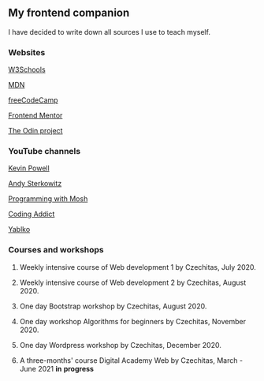 ## My frontend companion

I have decided to write down all sources I use to teach myself.


### Websites
[W3Schools](https://www.w3schools.com)

[MDN](https://developer.mozilla.org)

[freeCodeCamp](https://www.freecodecamp.org)

[Frontend Mentor](https://www.frontendmentor.io)

[The Odin project](https://www.theodinproject.com)


### YouTube channels

[Kevin Powell](https://www.youtube.com/user/KepowOb)

[Andy Sterkowitz](https://www.youtube.com/channel/UCZ9qFEC82qM6Pk-54Q4TVWA)

[Programming with Mosh](https://www.youtube.com/user/programmingwithmosh)

[Coding Addict](https://www.youtube.com/channel/UCMZFwxv5l-XtKi693qMJptA)

[Yablko](https://www.youtube.com/user/Yablko)


### Courses and workshops

1. Weekly intensive course of Web development 1 by Czechitas, July 2020.

2. Weekly intensive course of Web development 2 by Czechitas, August 2020.

3. One day Bootstrap workshop by Czechitas, August 2020.

4. One day workshop Algorithms for beginners by Czechitas, November 2020.

5. One day Wordpress workshop by Czechitas, December 2020.

6. A three-months' course Digital Academy Web by Czechitas, March - June 2021 **in** **progress**
